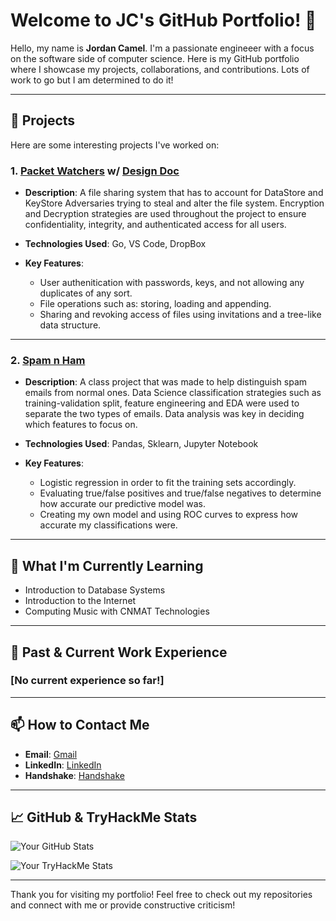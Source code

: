 # Welcome to JC's GitHub Portfolio! 👋

Hello, my name is **Jordan Camel**. I'm a passionate engineeer with a focus on the software side of computer science. Here is my GitHub portfolio where I showcase my projects, collaborations, and contributions. Lots of work to go but I am determined to do it!

---

## 🔭 Projects

Here are some interesting projects I've worked on:

### 1. [Packet Watchers](https://github.com/jcamel2/Packet_Watchers) w/ [Design Doc](https://www.dropbox.com/scl/fi/27eomd9hs1iz6dc74i0y4/Project-2-Design-Doc.paper?rlkey=8bt3ph55rdb0h7k186tn87u3f&dl=0)

- **Description**: A file sharing system that has to account for DataStore and KeyStore Adversaries trying to steal and alter the file system. Encryption and Decryption strategies are used throughout the project to ensure confidentiality, integrity, and authenticated access for all users.

- **Technologies Used**: Go, VS Code, DropBox

- **Key Features**:
  - User authenitication with passwords, keys, and not allowing any duplicates of any sort.
  - File operations such as: storing, loading and appending.
  - Sharing and revoking access of files using invitations and a tree-like data structure.

---

### 2. [Spam n Ham](https://github.com/jcamel2/Spam_n_Ham)

- **Description**: A class project that was made to help distinguish spam emails from normal ones. Data Science classification strategies such as training-validation split, feature engineering and EDA were used to separate the two types of emails. Data analysis was key in deciding which features to focus on.
  
- **Technologies Used**: Pandas, Sklearn, Jupyter Notebook

- **Key Features**:
  - Logistic regression in order to fit the training sets accordingly.
  - Evaluating true/false positives and true/false negatives to determine how accurate our predictive model was.
  - Creating my own model and using ROC curves to express how accurate my classifications were.

---

## 🌱 What I'm Currently Learning

- Introduction to Database Systems
- Introduction to the Internet
- Computing Music with CNMAT Technologies

---

## 💼 Past & Current Work Experience

### **[No current experience so far!]** 

---

## 📫 How to Contact Me

- **Email**: [Gmail](jcamel@berkeley.edu)
- **LinkedIn**: [LinkedIn](https://www.linkedin.com/in/jordan-camel-b74424268/)
- **Handshake**: [Handshake](https://berkeley.joinhandshake.com/profiles/33149893)

---

## 📈 GitHub & TryHackMe Stats

![Your GitHub Stats](https://github-readme-stats.vercel.app/api?username=jcamel2&show_icons=true&theme=radical)

![Your TryHackMe Stats](https://tryhackme.com/api/v2/badges/public-profile?userPublicId=4101299)

---

Thank you for visiting my portfolio! Feel free to check out my repositories and connect with me or provide constructive criticism!
